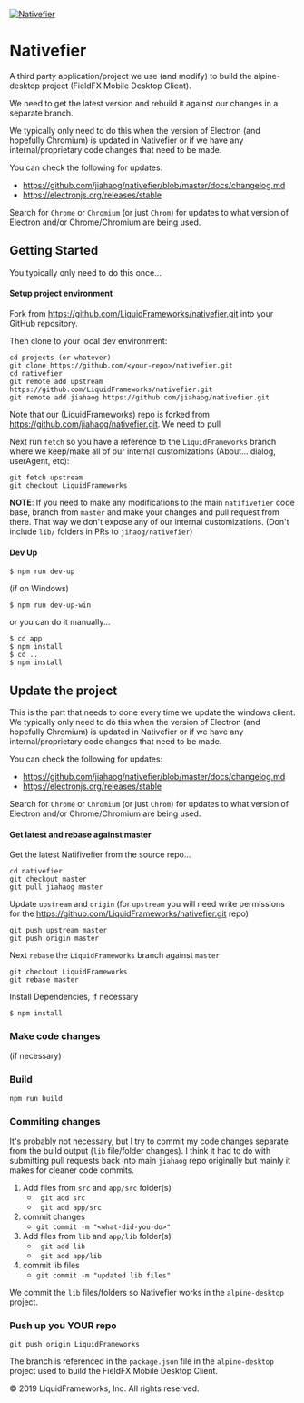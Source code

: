 [![Nativefier](http://www.liquidframeworks.com/sites/default/files/LiqFra_header_logo.png)](http://www.liquidframeworks.com/)

# Nativefier

A third party application/project we use (and modify) to build the alpine-desktop project (FieldFX Mobile Desktop Client).

We need to get the latest version and rebuild it against our changes in a separate branch.

We typically only need to do this when the version of Electron (and hopefully Chromium) is updated in Nativefier or if we have any internal/proprietary code changes that need to be made.

You can check the following for updates:
* https://github.com/jiahaog/nativefier/blob/master/docs/changelog.md
* https://electronjs.org/releases/stable

Search for `Chrome` or `Chromium` (or just `Chrom`) for updates to what version of Electron and/or Chrome/Chromium are being used.


## Getting Started
You typically only need to do this once...

#### Setup project environment
Fork from https://github.com/LiquidFrameworks/nativefier.git into your GitHub repository.

Then clone to your local dev environment:
```term
cd projects (or whatever)
git clone https://github.com/<your-repo>/nativefier.git
cd nativefier
git remote add upstream https://github.com/LiquidFrameworks/nativefier.git
git remote add jiahaog https://github.com/jiahaog/nativefier.git
```

Note that our (LiquidFrameworks) repo is forked from https://github.com/jiahaog/nativefier.git.  We need to pull

Next run `fetch` so you have a reference to the `LiquidFrameworks` branch where we keep/make all of our internal customizations (About... dialog, userAgent, etc):
```term
git fetch upstream
git checkout LiquidFrameworks
```

**NOTE**: If you need to make any modifications to the main `natifivefier` code base, branch from `master` and make your changes and pull request from there.  That way we don't expose any of our internal customizations.  (Don't include `lib/` folders in PRs to `jihaog/nativefier`)


#### Dev Up

```term
$ npm run dev-up
```

(if on Windows)

```term
$ npm run dev-up-win
```

or you can do it manually...

```term
$ cd app
$ npm install
$ cd ..
$ npm install
```


## Update the project
This is the part that needs to done every time we update the windows client.  We typically only need to do this when the version of Electron (and hopefully Chromium) is updated in Nativefier or if we have any internal/proprietary code changes that need to be made.

You can check the following for updates:
* https://github.com/jiahaog/nativefier/blob/master/docs/changelog.md
* https://electronjs.org/releases/stable

Search for `Chrome` or `Chromium` (or just `Chrom`) for updates to what version of Electron and/or Chrome/Chromium are being used.

#### Get latest and rebase against master

Get the latest Natifivefier from the source repo...

```term
cd nativefier
git checkout master
git pull jiahaog master
```

Update `upstream` and `origin` (for `upstream` you will need write permissions for the https://github.com/LiquidFrameworks/nativefier.git repo)
```term
git push upstream master
git push origin master
```

Next `rebase` the `LiquidFrameworks` branch against `master`

```term
git checkout LiquidFrameworks
git rebase master
```

Install Dependencies, if necessary

```term
$ npm install
```

### Make code changes
(if necessary)


### Build

```term
npm run build
```

### Commiting changes

It's probably not necessary, but I try to commit my code changes separate from the build output (`lib` file/folder changes).  I think it had to do with submitting pull requests back into main `jiahaog` repo originally but mainly it makes for cleaner code commits.

1) Add files from `src` and `app/src` folder(s)
   *  ` git add src`
   *  ` git add app/src`
1) commit changes
   * `git commit -m "<what-did-you-do>"`
1) Add files from `lib` and `app/lib` folder(s)
   *  ` git add lib`
   *  ` git add app/lib`
1) commit lib files
   * `git commit -m "updated lib files"`

We commit the `lib` files/folders so Nativefier works in the `alpine-desktop` project.


### Push up you YOUR repo

```term
git push origin LiquidFrameworks
```

The branch is referenced in the `package.json` file in the `alpine-desktop` project used to build the FieldFX Mobile Desktop Client.



© 2019 LiquidFrameworks, Inc. All rights reserved.
